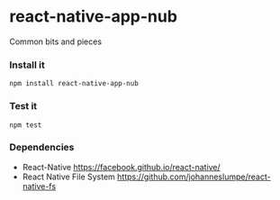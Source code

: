 # react-native-app-nub
Common bits and pieces

### Install it
`npm install react-native-app-nub`

### Test it
`npm test`

### Dependencies
- React-Native https://facebook.github.io/react-native/
- React Native File System https://github.com/johanneslumpe/react-native-fs
